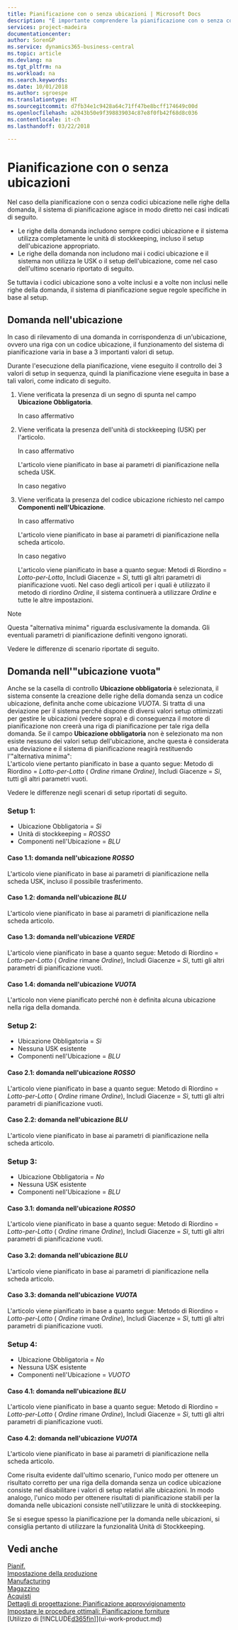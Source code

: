 ```yaml
---
title: Pianificazione con o senza ubicazioni | Microsoft Docs
description: "È importante comprendere la pianificazione con o senza codici ubicazione nelle righe della domanda."
services: project-madeira
documentationcenter: 
author: SorenGP
ms.service: dynamics365-business-central
ms.topic: article
ms.devlang: na
ms.tgt_pltfrm: na
ms.workload: na
ms.search.keywords: 
ms.date: 10/01/2018
ms.author: sgroespe
ms.translationtype: HT
ms.sourcegitcommit: d7fb34e1c9428a64c71ff47be8bcff174649c00d
ms.openlocfilehash: a2043b50e9f398839034c87e8f0fb42f68d8c036
ms.contentlocale: it-ch
ms.lasthandoff: 03/22/2018

---
```

# <a name="planning-with-or-without-locations"></a>Pianificazione con o senza ubicazioni
Nel caso della pianificazione con o senza codici ubicazione nelle righe della domanda, il sistema di pianificazione agisce in modo diretto nei casi indicati di seguito.  

-   Le righe della domanda includono sempre codici ubicazione e il sistema utilizza completamente le unità di stockkeeping, incluso il setup dell'ubicazione appropriato.  
-   Le righe della domanda non includono mai i codici ubicazione e il sistema non utilizza le USK o il setup dell'ubicazione, come nel caso dell'ultimo scenario riportato di seguito.  

Se tuttavia i codici ubicazione sono a volte inclusi e a volte non inclusi nelle righe della domanda, il sistema di pianificazione segue regole specifiche in base al setup.  

## <a name="demand-at-location"></a>Domanda nell'ubicazione  
In caso di rilevamento di una domanda in corrispondenza di un'ubicazione, ovvero una riga con un codice ubicazione, il funzionamento del sistema di pianificazione varia in base a 3 importanti valori di setup.  

Durante l'esecuzione della pianificazione, viene eseguito il controllo dei 3 valori di setup in sequenza, quindi la pianificazione viene eseguita in base a tali valori, come indicato di seguito.  

1.  Viene verificata la presenza di un segno di spunta nel campo **Ubicazione Obbligatoria**.  

    In caso affermativo  

2.  Viene verificata la presenza dell'unità di stockkeeping (USK) per l'articolo.  

    In caso affermativo  

    L'articolo viene pianificato in base ai parametri di pianificazione nella scheda USK.  

    In caso negativo  

3.  Viene verificata la presenza del codice ubicazione richiesto nel campo **Componenti nell'Ubicazione**.  

    In caso affermativo  

    L'articolo viene pianificato in base ai parametri di pianificazione nella scheda articolo.  

    In caso negativo  

    L'articolo viene pianificato in base a quanto segue: Metodi di Riordino =  *Lotto-per-Lotto*, Includi Giacenze =  *Sì*, tutti gli altri parametri di pianificazione vuoti. Nel caso degli articoli per i quali è utilizzato il metodo di riordino  *Ordine*, il sistema continuerà a utilizzare  *Ordine* e tutte le altre impostazioni.  

> [!NOTE]  
>  Questa "alternativa minima" riguarda esclusivamente la domanda. Gli eventuali parametri di pianificazione definiti vengono ignorati.  

Vedere le differenze di scenario riportate di seguito.  

## <a name="demand-at-blank-location"></a>Domanda nell'"ubicazione vuota"  
Anche se la casella di controllo **Ubicazione obbligatoria** è selezionata, il sistema consente la creazione delle righe della domanda senza un codice ubicazione, definita anche come ubicazione *VUOTA*. Si tratta di una deviazione per il sistema perché dispone di diversi valori setup ottimizzati per gestire le ubicazioni (vedere sopra) e di conseguenza il motore di pianificazione non creerà una riga di pianificazione per tale riga della domanda. Se il campo **Ubicazione obbligatoria** non è selezionato ma non esiste nessuno dei valori setup dell'ubicazione, anche questa è considerata una deviazione e il sistema di pianificazione reagirà restituendo l'"alternativa minima":   
L'articolo viene pertanto pianificato in base a quanto segue: Metodo di Riordino =  *Lotto-per-Lotto* ( *Ordine* rimane *Ordine)*, Includi Giacenze =  *Sì*, tutti gli altri parametri vuoti.  

Vedere le differenze negli scenari di setup riportati di seguito.  

### <a name="setup-1"></a>Setup 1:  

-   Ubicazione Obbligatoria = *Sì*  
-   Unità di stockkeeping =  *ROSSO*  
-   Componenti nell'Ubicazione =  *BLU*  

#### <a name="case-11-demand-is-at--red-location"></a>Caso 1.1: domanda nell'ubicazione *ROSSO*  

L'articolo viene pianificato in base ai parametri di pianificazione nella scheda USK, incluso il possibile trasferimento.  

#### <a name="case-12-demand-is-at--blue-location"></a>Caso 1.2: domanda nell'ubicazione *BLU*  

L'articolo viene pianificato in base ai parametri di pianificazione nella scheda articolo.  

#### <a name="case-13-demand-is-at--green-location"></a>Caso 1.3: domanda nell'ubicazione  *VERDE*  

L'articolo viene pianificato in base a quanto segue: Metodo di Riordino =  *Lotto-per-Lotto* ( *Ordine* rimane  *Ordine*), Includi Giacenze =  *Sì*, tutti gli altri parametri di pianificazione vuoti.  

#### <a name="case-14-demand-is-at--blank-location"></a>Caso 1.4: domanda nell'ubicazione  *VUOTA*  

L'articolo non viene pianificato perché non è definita alcuna ubicazione nella riga della domanda.  

### <a name="setup-2"></a>Setup 2:  

-   Ubicazione Obbligatoria = *Sì*  
-   Nessuna USK esistente  
-   Componenti nell'Ubicazione =  *BLU*  

#### <a name="case-21-demand-is-at--red-location"></a>Caso 2.1: domanda nell'ubicazione  *ROSSO*  

L'articolo viene pianificato in base a quanto segue: Metodo di Riordino =  *Lotto-per-Lotto* ( *Ordine* rimane  *Ordine*), Includi Giacenze =  *Sì*, tutti gli altri parametri di pianificazione vuoti.  

#### <a name="case-22-demand-is-at--blue-location"></a>Caso 2.2: domanda nell'ubicazione *BLU*  

L'articolo viene pianificato in base ai parametri di pianificazione nella scheda articolo.  

### <a name="setup-3"></a>Setup 3:  

-   Ubicazione Obbligatoria = *No*  
-   Nessuna USK esistente  
-   Componenti nell'Ubicazione =  *BLU*  

#### <a name="case-31-demand-is-at--red-location"></a>Caso 3.1: domanda nell'ubicazione  *ROSSO*  

L'articolo viene pianificato in base a quanto segue: Metodo di Riordino =  *Lotto-per-Lotto* ( *Ordine* rimane  *Ordine*), Includi Giacenze =  *Sì*, tutti gli altri parametri di pianificazione vuoti.  

#### <a name="case-32-demand-is-at--blue-location"></a>Caso 3.2: domanda nell'ubicazione *BLU*  

L'articolo viene pianificato in base ai parametri di pianificazione nella scheda articolo.  

#### <a name="case-33-demand-is-at--blank-location"></a>Caso 3.3: domanda nell'ubicazione  *VUOTA*  

L'articolo viene pianificato in base a quanto segue: Metodo di Riordino =  *Lotto-per-Lotto* ( *Ordine* rimane  *Ordine*), Includi Giacenze =  *Sì*, tutti gli altri parametri di pianificazione vuoti.  

### <a name="setup-4"></a>Setup 4:  

-   Ubicazione Obbligatoria = *No*  
-   Nessuna USK esistente  
-   Componenti nell'Ubicazione =  *VUOTO*  

#### <a name="case-41-demand-is-at--blue-location"></a>Caso 4.1: domanda nell'ubicazione  *BLU*  

L'articolo viene pianificato in base a quanto segue: Metodo di Riordino =  *Lotto-per-Lotto* ( *Ordine* rimane  *Ordine*), Includi Giacenze =  *Sì*, tutti gli altri parametri di pianificazione vuoti.  

#### <a name="case-42-demand-is-at--blank-location"></a>Caso 4.2: domanda nell'ubicazione  *VUOTA*  

L'articolo viene pianificato in base ai parametri di pianificazione nella scheda articolo.  

Come risulta evidente dall'ultimo scenario, l'unico modo per ottenere un risultato corretto per una riga della domanda senza un codice ubicazione consiste nel disabilitare i valori di setup relativi alle ubicazioni. In modo analogo, l'unico modo per ottenere risultati di pianificazione stabili per la domanda nelle ubicazioni consiste nell'utilizzare le unità di stockkeeping.  

Se si esegue spesso la pianificazione per la domanda nelle ubicazioni, si consiglia pertanto di utilizzare la funzionalità Unità di Stockkeeping.  

## <a name="see-also"></a>Vedi anche
[Pianif.](production-planning.md)    
[Impostazione della produzione](production-configure-production-processes.md)  
[Manufacturing](production-manage-manufacturing.md)    
[Magazzino](inventory-manage-inventory.md)  
[Acquisti](purchasing-manage-purchasing.md)  
[Dettagli di progettazione: Pianificazione approvvigionamento](design-details-supply-planning.md)   
[Impostare le procedure ottimali: Pianificazione forniture](setup-best-practices-supply-planning.md)  
[Utilizzo di [!INCLUDE[d365fin](includes/d365fin_md.md)]](ui-work-product.md)  

